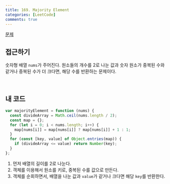 ```yaml
---
title: 169. Majority Element
categories: [LeetCode]
comments: true
---
```


[문제](https://leetcode.com/problems/majority-element/)

## 접근하기

숫자형 배열 `nums`가 주어진다. 원소들의 개수를 2로 나눈 값과 숫자 원소가 중복된 수와 같거나 중복된 수가 더 크다면, 해당 수를 반환하는 문제이다.

<br>

## 내 코드

```js
var majorityElement = function (nums) {
  const divideArray = Math.ceil(nums.length / 2);
  const map = {};
  for (let i = 0; i < nums.length; i++) {
    map[nums[i]] = map[nums[i]] ? map[nums[i]] + 1 : 1;
  }
  for (const [key, value] of Object.entries(map)) {
    if (divideArray <= value) return Number(key);
  }
};
```

1. 먼저 배열의 길이를 2로 나눈다.
2. 객체를 이용해서 원소를 키로, 중복된 수를 값으로 만든다.
3. 객체를 순회하면서, 배열을 나눈 값과 `value`가 같거나 크다면 해당 `key`를 반환한다.
